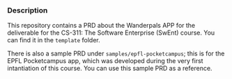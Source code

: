 ### Description

This repository contains a PRD about the Wanderpals APP for the deliverable for the CS-311: The Software Enterprise (SwEnt) course.
You can find it in the `template` folder.

There is also a sample PRD under `samples/epfl-pocketcampus`; this is for the EPFL Pocketcampus app, which was developed during the very first intantiation of this course. You can use this sample PRD as a reference.
